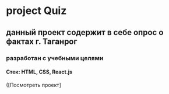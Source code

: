 # project Quiz
## данный проект содержит в себе опрос о фактах г. Таганрог
### разработан с учебными целями
#### Cтек: HTML, CSS, React.js
([Посмотреть проект]
